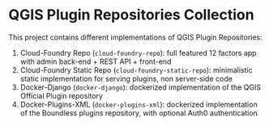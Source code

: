 # QGIS Plugin Repositories Collection

This project contains different implementations of QGIS Plugin Repositories:

1. Cloud-Foundry Repo (`cloud-foundry-repo`): full featured 12 factors app with admin back-end + REST API + front-end
2. Cloud-Foundry Static Repo (`cloud-foundry-static-repo`): minimalistic static implementation for serving plugins, non server-side code
3. Docker-Django (`docker-django`): dockerized implementation of the QGIS Official Plugin repository
4. Docker-Plugins-XML (`docker-plugins-xml`): dockerized implementation of the Boundless plugins repository, with optional Auth0 authentication
